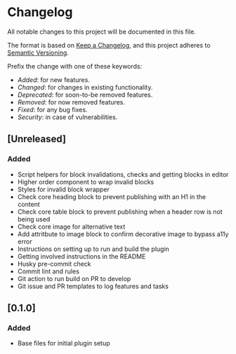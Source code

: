 # Changelog

All notable changes to this project will be documented in this file.

The format is based on [Keep a Changelog](https://keepachangelog.com/en/1.0.0/),
and this project adheres to [Semantic Versioning](https://semver.org/spec/v2.0.0.html).

Prefix the change with one of these keywords:

- _Added_: for new features.
- _Changed_: for changes in existing functionality.
- _Deprecated_: for soon-to-be removed features.
- _Removed_: for now removed features.
- _Fixed_: for any bug fixes.
- _Security_: in case of vulnerabilities.

## [Unreleased]

### Added

- Script helpers for block invalidations, checks and getting blocks in editor
- Higher order component to wrap invalid blocks
- Styles for invalid block wrapper
- Check core heading block to prevent publishing with an H1 in the content
- Check core table block to prevent publishing when a header row is not being used
- Check core image for alternative text
- Add attritbute to image block to confirm decorative image to bypass a11y error
- Instructions on setting up to run and build the plugin
- Getting involved instructions in the README
- Husky pre-commit check
- Commit lint and rules
- Git action to run build on PR to develop
- Git issue and PR templates to log features and tasks

## [0.1.0]

### Added

- Base files for initial plugin setup